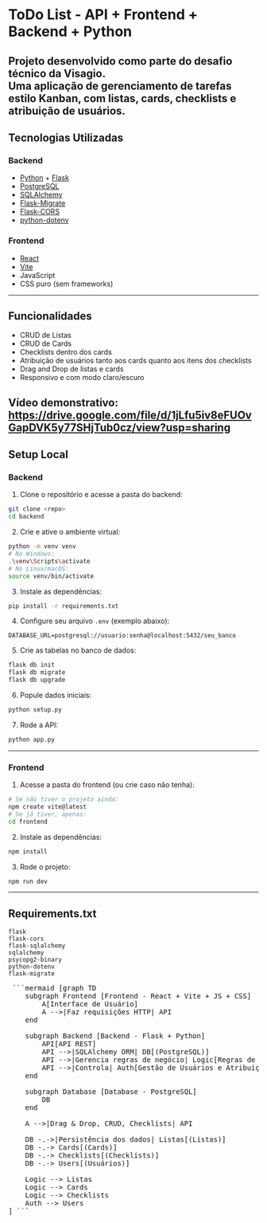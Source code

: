 
# ToDo List - API + Frontend + Backend + Python

Projeto desenvolvido como parte do **desafio técnico da Visagio**.  
Uma aplicação de gerenciamento de tarefas estilo Kanban, com listas, cards, checklists e atribuição de usuários.
---

## Tecnologias Utilizadas

### Backend
- [Python](https://www.python.org/) + [Flask](https://flask.palletsprojects.com/)
- [PostgreSQL](https://www.postgresql.org/)
- [SQLAlchemy](https://www.sqlalchemy.org/)
- [Flask-Migrate](https://flask-migrate.readthedocs.io/)
- [Flask-CORS](https://flask-cors.readthedocs.io/)
- [python-dotenv](https://pypi.org/project/python-dotenv/)

### Frontend
- [React](https://react.dev/)
- [Vite](https://vitejs.dev/)
- JavaScript
- CSS puro (sem frameworks)

---

## Funcionalidades
- CRUD de Listas
- CRUD de Cards
- Checklists dentro dos cards
- Atribuição de usuários tanto aos cards quanto aos itens dos checklists
- Drag and Drop de listas e cards
- Responsivo e com modo claro/escuro


Vídeo demonstrativo:
https://drive.google.com/file/d/1jLfu5iv8eFUOvGapDVK5y77SHjTub0cz/view?usp=sharing
---

## Setup Local

### Backend

1. Clone o repositório e acesse a pasta do backend:

```bash
git clone <repo>
cd backend
```

2. Crie e ative o ambiente virtual:

```bash
python -m venv venv
# No Windows:
.\venv\Scripts\activate
# No Linux/macOS:
source venv/bin/activate
```

3. Instale as dependências:

```bash
pip install -r requirements.txt
```

4. Configure seu arquivo `.env` (exemplo abaixo):

```env
DATABASE_URL=postgresql://usuario:senha@localhost:5432/seu_banco
```

5. Crie as tabelas no banco de dados:

```bash
flask db init
flask db migrate
flask db upgrade
```

6. Popule dados iniciais:

```bash
python setup.py
```

7. Rode a API:

```bash
python app.py
```

---

### Frontend

1. Acesse a pasta do frontend (ou crie caso não tenha):

```bash
# Se não tiver o projeto ainda:
npm create vite@latest
# Se já tiver, apenas:
cd frontend
```

2. Instale as dependências:

```bash
npm install
```

3. Rode o projeto:

```bash
npm run dev
```

---

## Requirements.txt

```plaintext
flask
flask-cors
flask-sqlalchemy
sqlalchemy
psycopg2-binary
python-dotenv
flask-migrate
```


<pre> ```mermaid [graph TD
    subgraph Frontend [Frontend - React + Vite + JS + CSS]
        A[Interface de Usuário]
        A -->|Faz requisições HTTP| API
    end

    subgraph Backend [Backend - Flask + Python]
        API[API REST]
        API -->|SQLAlchemy ORM| DB[(PostgreSQL)]
        API -->|Gerencia regras de negócio| Logic[Regras de Negócio]
        API -->|Controla| Auth[Gestão de Usuários e Atribuições]
    end

    subgraph Database [Database - PostgreSQL]
        DB
    end

    A -->|Drag & Drop, CRUD, Checklists| API

    DB -.->|Persistência dos dados| Listas[(Listas)]
    DB -.-> Cards[(Cards)]
    DB -.-> Checklists[(Checklists)]
    DB -.-> Users[(Usuários)]

    Logic --> Listas
    Logic --> Cards
    Logic --> Checklists
    Auth --> Users
] ``` </pre>